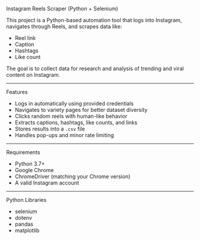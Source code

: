Instagram Reels Scraper (Python + Selenium)

This project is a Python-based automation tool that logs into Instagram, navigates through Reels, and scrapes data like:
- Reel link  
- Caption  
- Hashtags  
- Like count  

The goal is to collect data for research and analysis of trending and viral content on Instagram.

---

Features

- Logs in automatically using provided credentials  
- Navigates to variety pages for better dataset diversity  
- Clicks random reels with human-like behavior  
- Extracts captions, hashtags, like counts, and links  
- Stores results into a `.csv` file  
- Handles pop-ups and minor rate limiting

---

 Requirements

- Python 3.7+
- Google Chrome
- ChromeDriver (matching your Chrome version)
- A valid Instagram account

---

 Python Libraries
- selenium
- dotenv
- pandas
- matplotlib



